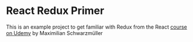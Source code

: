 # React Redux Primer

This is an example project to get familiar with Redux from the React [course on Udemy](https://www.udemy.com/react-the-complete-guide-incl-redux) by Maximilian Schwarzmüller